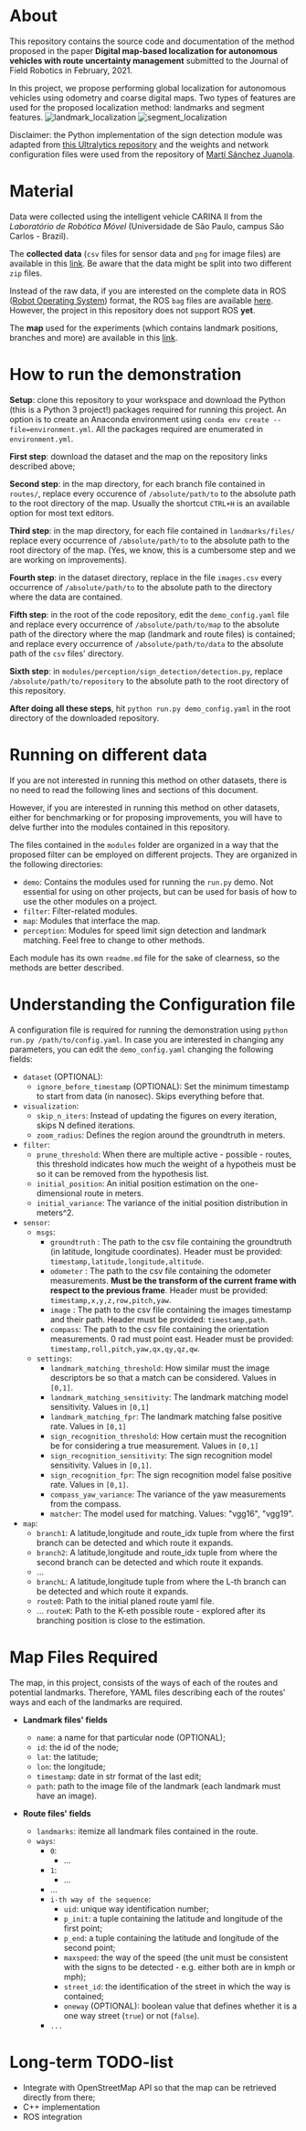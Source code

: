 About
===========================================
This repository contains the source code and documentation of the method proposed in the paper **Digital map-based localization for autonomous vehicles with route uncertainty management** submitted to the Journal of Field Robotics in February, 2021.

In this project, we propose performing global localization for autonomous vehicles using odometry and coarse digital maps. Two types of features are used for the proposed localization method: landmarks and segment features.
![landmark_localization](img/landmark_localization.png)
![segment_localization](img/segment_feature_localization.png)

Disclaimer: the Python implementation of the sign detection module was adapted from [this Ultralytics repository](https://github.com/ultralytics/yolov3) and the weights and network configuration files were used from the repository of [Martí Sánchez Juanola](https://github.com/martisaju/CARLA-Speed-Traffic-Sign-Detection-Using-Yolo).

Material
=================================================
Data were collected using the intelligent vehicle CARINA II from the *Laboratório de Robótica Móvel* (Universidade de São Paulo, campus São Carlos - Brazil).

The **collected data** (`csv` files for sensor data and `png` for image files) are available in this [link](https://drive.google.com/drive/folders/1pnjCgqEUxmjd9P2vzDNRHFrOtVp1vmHw?usp=sharing). Be aware that the data might be split into two different `zip` files.

Instead of the raw data, if you are interested on the complete data in ROS ([Robot Operating System](https://www.ros.org/)) format, the ROS `bag` files are available [here](https://drive.google.com/drive/folders/18giw-eH9R1P60MwpYXnx0eQDewSdhfDw?usp=sharing). However, the project in this repository does not support ROS **yet**.

The **map** used for the experiments (which contains landmark positions, branches and more) are available in this [link](https://drive.google.com/drive/folders/1Y8i5SaVC1KsOmFsevDwAwse4eniqsHLp?usp=sharing).

How to run the demonstration
=====================================

**Setup**: clone this repository to your workspace and download the Python (this is a Python 3 project!) packages required for running this project. An option is to create an Anaconda environment using `conda env create --file=environment.yml`. All the packages required are enumerated in `environment.yml`.

**First step**: download the dataset and the map on the repository links described above;

**Second step**: in the map directory, for each branch file contained in `routes/`, replace every occurence of `/absolute/path/to` to the absolute path to the root directory of the map. Usually the shortcut `CTRL+H` is an available option for most text editors.

**Third step**: in the map directory, for each file contained in `landmarks/files/` replace every occurrence of `/absolute/path/to` to the absolute path to the root directory of the map. (Yes, we know, this is a cumbersome step and we are working on improvements).

**Fourth step**: in the dataset directory, replace in the file `images.csv` every occurrence of `/absolute/path/to` to the absolute path to the directory where the data are contained.

**Fifth step**: in the root of the code repository, edit the `demo_config.yaml` file and replace every occurrence of `/absolute/path/to/map` to the absolute path of the directory where the map (landmark and route files) is contained; and replace every occurrence of `/absolute/path/to/data` to the absolute path of the `csv` files' directory.

**Sixth step**: in `modules/perception/sign_detection/detection.py`, replace `/absolute/path/to/repository` to the absolute path to the root directory of this repository.

**After doing all these steps**, hit `python run.py demo_config.yaml` in the root directory of the downloaded repository.

Running on different data
=====================================
If you are not interested in running this method on other datasets, there is no need to read the following lines and sections of this document.

However, if you are interested in running this method on other datasets, either for benchmarking or for proposing improvements, you will have to delve further into the modules contained in this repository.

The files contained in the `modules` folder are organized in a way that the proposed filter can be employed on different projects. They are organized in the following directories:
* `demo`: Contains the modules used for running the `run.py` demo. Not essential for using on other projects, but can be used for basis of how to use the other modules on a project.
* `filter`: Filter-related modules.
* `map`: Modules that interface the map.
* `perception`: Modules for speed limit sign detection and landmark matching. Feel free to change to other methods.

Each module has its own `readme.md` file for the sake of clearness, so the methods are better described. 

Understanding the Configuration file
================================
A configuration file is required for running the demonstration using `python run.py /path/to/config.yaml`. In case you are interested in changing any parameters, you can edit the `demo_config.yaml` changing the following fields:

* `dataset` (OPTIONAL):
    - `ignore_before_timestamp` (OPTIONAL): Set the minimum timestamp to start from data (in nanosec). Skips everything before that.
* `visualization`:
    - `skip_n_iters`: Instead of updating the figures on every iteration, skips N defined iterations.
    - `zoom_radius`: Defines the region around the groundtruth in meters.
* `filter`:
    - `prune_threshold`: When there are multiple active - possible - routes, this threshold indicates how much the weight of a hypotheis must be so it can be removed from the hypothesis list.
    - `initial_position`: An initial position estimation on the one-dimensional route in meters.
    - `initial_variance`: The variance of the initial position distribution in meters^2.
* `sensor`:
    - `msgs`:
        * `groundtruth` : The path to the csv file containing the groundtruth (in latitude, longitude coordinates). Header must be provided: `timestamp,latitude,longitude,altitude`.
        * `odometer` : The path to the csv file containing the odometer measurements. **Must be the transform of the current frame with respect to the previous frame**. Header must be provided: `timestamp,x,y,z,row,pitch,yaw`. 
        * `image` : The path to the csv file containing the images timestamp and their path. Header must be provided: `timestamp,path`.
        * `compass`: The path to the csv file containing the orientation measurements. 0 rad must point east. Header must be provided: `timestamp,roll,pitch,yaw,qx,qy,qz,qw`.
    - `settings`:
        * `landmark_matching_threshold`: How similar must the image descriptors be so that a match can be considered. Values in `[0,1]`.
        * `landmark_matching_sensitivity`: The landmark matching model sensitivity. Values in `[0,1]`
        * `landmark_matching_fpr`: The landmark matching false positive rate. Values in `[0,1]`
        * `sign_recognition_threshold`: How certain must the recognition be for considering a true measurement. Values in `[0,1]`
        * `sign_recognition_sensitivity`: The sign recognition model sensitivity. Values in `[0,1]`.
        * `sign_recognition_fpr`: The sign recognition model false positive rate. Values in `[0,1]`.
        * `compass_yaw_variance`: The variance of the yaw measurements from the compass.
        * `matcher`: The model used for matching. Values: "vgg16", "vgg19".
* `map`:
    - `branch1`: A latitude,longitude and route_idx tuple from where the first branch can be detected and which route it expands.
    - `branch2`: A latitude,longitude and route_idx tuple from where the second branch can be detected and which route it expands.
    - ...
    - `branchL`: A latitude,longitude tuple from where the L-th branch can be detected and which route it expands.
    - `route0`: Path to the initial planed route yaml file.
    - ...
    `routeK`: Path to the K-eth possible route - explored after its branching position is close to the estimation.

Map Files Required
=================================================
The map, in this project, consists of the ways of each of the routes and potential landmarks. Therefore, YAML files describing each of the routes' ways and each of the landmarks are required.

* **Landmark files' fields**
    * `name`: a name for that particular node (OPTIONAL);
    * `id`: the id of the node;
    * `lat`: the latitude;
    * `lon`: the longitude;
    * `timestamp`: date in str format of the last edit;
    * `path`: path to the image file of the landmark (each landmark must have an image).

* **Route files' fields**
    * `landmarks`: itemize all landmark files contained in the route.
    * `ways`:
        * `0`:
            * ...
        * `1`:
            * ...
        * ...
        * `i-th way of the sequence`:
            * `uid`: unique way identification number;
            * `p_init`: a tuple containing the latitude and longitude of the first point;
            * `p_end`: a tuple containing the latitude and longitude of the second point;
            * `maxspeed`: the way of the speed (the unit must be consistent with the signs to be detected - e.g. either both are in kmph or mph);
            * `street_id`: the identification of the street in which the way is contained;
            * `oneway` (OPTIONAL): boolean value that defines whether it is a one way street (`true`) or not (`false`).
        * `...`

Long-term TODO-list
============================
* Integrate with OpenStreetMap API so that the map can be retrieved directly from there;
* C++ implementation
* ROS integration
